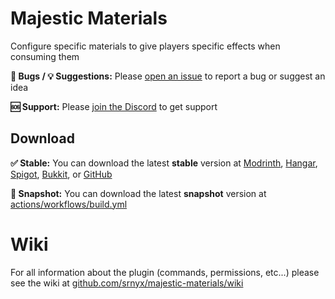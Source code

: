 # Majestic Materials

Configure specific materials to give players specific effects when consuming them

**🐛 Bugs / 💡 Suggestions:** Please [open an issue](https://github.com/srnyx/majestic-materials/issues/new/choose) to report a bug or suggest an idea

**🆘 Support:** Please [join the Discord](https://srnyx.com/discord) to get support

## Download

**✅ Stable:** You can download the latest **stable** version at [Modrinth](https://modrinth.com/plugin/majestic-materials), [Hangar](https://hangar.papermc.io/srnyx/MajesticMaterials), [Spigot](https://spigotmc.org/resources/######), [Bukkit](https://dev.bukkit.org/projects/majestic-materials), or [GitHub](https://github.com/srnyx/majestic-materials/releases)

**🚧 Snapshot:** You can download the latest **snapshot** version at [actions/workflows/build.yml](https://github.com/srnyx/majestic-materials/actions/workflows/build.yml)

# Wiki

For all information about the plugin (commands, permissions, etc...) please see the wiki at [github.com/srnyx/majestic-materials/wiki](https://github.com/srnyx/majestic-materials/wiki)
